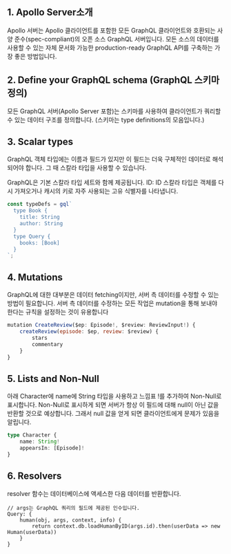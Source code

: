 ## 1. Apollo Server소개

Apollo 서버는 Apollo 클라이언트를 포함한 모든 GraphQL 클라이언트와 호환되는 사양 준수(spec-compliant)의 오픈 소스 GraphQL 서버입니다. 모든 소스의 데이터를 사용할 수 있는 자체 문서화 가능한 production-ready GraphQL API를 구축하는 가장 좋은 방법입니다.

## 2. Define your GraphQL schema (GraphQL 스키마 정의)

모든 GraphQL 서버(Apollo Server 포함)는 스키마를 사용하여 클라이언트가 쿼리할 수 있는 데이터 구조를 정의합니다.
(스키마는 type definitions의 모음입니다.)

## 3. Scalar types

GraphQL 객체 타입에는 이름과 필드가 있지만 이 필드는 더욱 구체적인 데이터로 해석되어야 합니다. 그 때 스칼라 타입을 사용할 수 있습니다.

GraphQL은 기본 스칼라 타입 세트와 함께 제공됩니다.
ID: ID 스칼라 타입은 객체를 다시 가져오거나 캐시의 키로 자주 사용되는 고유 식별자를 나타냅니다.

```js
const typeDefs = gql`
  type Book {
    title: String
    author: String
  }
  type Query {
    books: [Book]
  }
`;
```

## 4. Mutations

GraphQL에 대한 대부분은 데이터 fetching이지만, 서버 측 데이터를 수정할 수 있는 방법이 필요합니다. 서버 측 데이터를 수정하는 모든 작업은 mutation을 통해 보내야 한다는 규칙을 설정하는 것이 유용합니다

```js
mutation CreateReview($ep: Episode!, $review: ReviewInput!) {
    createReview(episode: $ep, review: $review) {
        stars
        commentary
    }
}
```

## 5. Lists and Non-Null

아래 Character에 name에 String 타입을 사용하고 느낌표 !를 추가하여 Non-Null로 표시합니다.
Non-Null로 표시하게 되면 서버가 항상 이 필드에 대해 null이 아닌 값을 반환할 것으로 예상합니다. 그래서 null 값을 얻게 되면 클라이언트에게 문제가 있음을 알립니다.

```ts
type Character {
    name: String!
    appearsIn: [Episode]!
}
```

## 6. Resolvers

resolver 함수는 데이터베이스에 액세스한 다음 데이터를 반환합니다.

```JS
// args는 GraphQL 쿼리의 필드에 제공된 인수입니다.
Query: {
    human(obj, args, context, info) {
        return context.db.loadHumanByID(args.id).then(userData => new Human(userData))
    }
}
```
